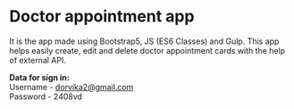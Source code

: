 # Doctor appointment app

It is the app made using Bootstrap5, JS (ES6 Classes) and Gulp. This app helps easily create, edit and delete doctor appointment cards with the help of external API.

**Data for sign in:**  
 Username - dorvika2@gmail.com  
 Password - 2408vd
